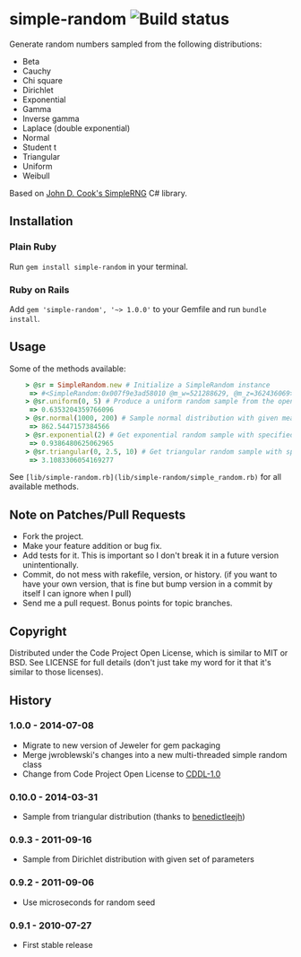 # simple-random ![Build status](https://travis-ci.org/ealdent/simple-random.svg?branch=master)

Generate random numbers sampled from the following distributions:

* Beta
* Cauchy
* Chi square
* Dirichlet
* Exponential
* Gamma
* Inverse gamma
* Laplace (double exponential)
* Normal
* Student t
* Triangular
* Uniform
* Weibull

Based on [John D. Cook's SimpleRNG](http://www.codeproject.com/KB/recipes/SimpleRNG.aspx) C# library.

## Installation

### Plain Ruby

Run `gem install simple-random` in your terminal.

### Ruby on Rails

Add `gem 'simple-random', '~> 1.0.0'` to your Gemfile and run `bundle install`.


## Usage

Some of the methods available:

``` ruby
    > @sr = SimpleRandom.new # Initialize a SimpleRandom instance
     => #<SimpleRandom:0x007f9e3ad58010 @m_w=521288629, @m_z=362436069> 
    > @sr.uniform(0, 5) # Produce a uniform random sample from the open interval (lower, upper).
     => 0.6353204359766096 
    > @sr.normal(1000, 200) # Sample normal distribution with given mean and standard deviation
     => 862.5447157384566 
    > @sr.exponential(2) # Get exponential random sample with specified mean
     => 0.9386480625062965 
    > @sr.triangular(0, 2.5, 10) # Get triangular random sample with specified lower limit, mode, upper limit
     => 3.1083306054169277 
```

See `[lib/simple-random.rb](lib/simple-random/simple_random.rb)` for all available methods.


## Note on Patches/Pull Requests

* Fork the project.
* Make your feature addition or bug fix.
* Add tests for it. This is important so I don't break it in a
  future version unintentionally.
* Commit, do not mess with rakefile, version, or history.
  (if you want to have your own version, that is fine but bump version in a commit by itself I can ignore when I pull)
* Send me a pull request. Bonus points for topic branches.

## Copyright

Distributed under the Code Project Open License, which is similar to MIT or BSD.  See LICENSE for full details (don't just take my word for it that it's similar to those licenses).

## History

### 1.0.0 - 2014-07-08
* Migrate to new version of Jeweler for gem packaging
* Merge jwroblewski's changes into a new multi-threaded simple random class
* Change from Code Project Open License to [CDDL-1.0](http://opensource.org/licenses/CDDL-1.0)

### 0.10.0 - 2014-03-31
* Sample from triangular distribution (thanks to [benedictleejh](https://github.com/benedictleejh))

### 0.9.3 - 2011-09-16
* Sample from Dirichlet distribution with given set of parameters

### 0.9.2 - 2011-09-06
* Use microseconds for random seed

### 0.9.1 - 2010-07-27
* First stable release
